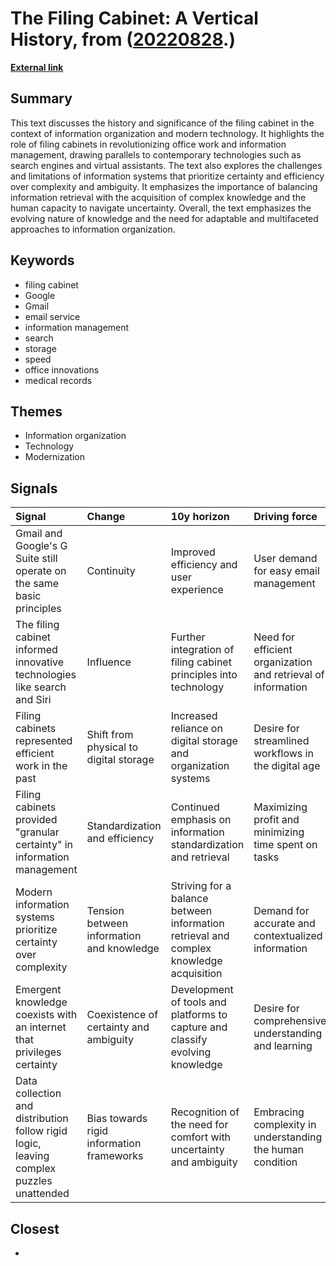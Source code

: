 # __The Filing Cabinet: A Vertical History__, from ([20220828](https://kghosh.substack.com/p/20220828).)

__[External link](https://www.theatlantic.com/culture/archive/2021/06/information-efficiency-history-filing-cabinet/619106/?utm_source=substack&utm_medium=email)__



## Summary

This text discusses the history and significance of the filing cabinet in the context of information organization and modern technology. It highlights the role of filing cabinets in revolutionizing office work and information management, drawing parallels to contemporary technologies such as search engines and virtual assistants. The text also explores the challenges and limitations of information systems that prioritize certainty and efficiency over complexity and ambiguity. It emphasizes the importance of balancing information retrieval with the acquisition of complex knowledge and the human capacity to navigate uncertainty. Overall, the text emphasizes the evolving nature of knowledge and the need for adaptable and multifaceted approaches to information organization.

## Keywords

* filing cabinet
* Google
* Gmail
* email service
* information management
* search
* storage
* speed
* office innovations
* medical records

## Themes

* Information organization
* Technology
* Modernization

## Signals

| Signal                                                                                  | Change                                    | 10y horizon                                                                            | Driving force                                                |
|:----------------------------------------------------------------------------------------|:------------------------------------------|:---------------------------------------------------------------------------------------|:-------------------------------------------------------------|
| Gmail and Google's G Suite still operate on the same basic principles                   | Continuity                                | Improved efficiency and user experience                                                | User demand for easy email management                        |
| The filing cabinet informed innovative technologies like search and Siri                | Influence                                 | Further integration of filing cabinet principles into technology                       | Need for efficient organization and retrieval of information |
| Filing cabinets represented efficient work in the past                                  | Shift from physical to digital storage    | Increased reliance on digital storage and organization systems                         | Desire for streamlined workflows in the digital age          |
| Filing cabinets provided "granular certainty" in information management                 | Standardization and efficiency            | Continued emphasis on information standardization and retrieval                        | Maximizing profit and minimizing time spent on tasks         |
| Modern information systems prioritize certainty over complexity                         | Tension between information and knowledge | Striving for a balance between information retrieval and complex knowledge acquisition | Demand for accurate and contextualized information           |
| Emergent knowledge coexists with an internet that privileges certainty                  | Coexistence of certainty and ambiguity    | Development of tools and platforms to capture and classify evolving knowledge          | Desire for comprehensive understanding and learning          |
| Data collection and distribution follow rigid logic, leaving complex puzzles unattended | Bias towards rigid information frameworks | Recognition of the need for comfort with uncertainty and ambiguity                     | Embracing complexity in understanding the human condition    |

## Closest

* 